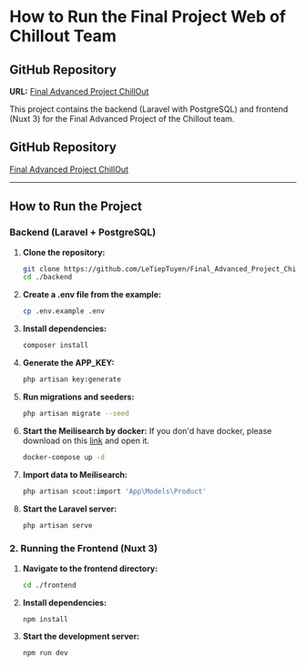 How to Run the Final Project Web of Chillout Team
=================================================

GitHub Repository
-----------------

**URL:** [Final Advanced Project ChillOut](https://github.com/LeTiepTuyen/Final_Advanced_Project_ChillOut.git)

This project contains the backend (Laravel with PostgreSQL) and frontend (Nuxt 3) for the Final Advanced Project of the Chillout team.

## GitHub Repository

[Final Advanced Project ChillOut](https://github.com/LeTiepTuyen/Final_Advanced_Project_ChillOut.git)

---

## How to Run the Project

### Backend (Laravel + PostgreSQL)

1. **Clone the repository:**

   ```bash
   git clone https://github.com/LeTiepTuyen/Final_Advanced_Project_ChillOut.git
   cd ./backend


2. **Create a .env file from the example:**

   ```bash
   cp .env.example .env

3. **Install dependencies:**

   ```bash
   composer install

4. **Generate the APP_KEY:**

   ```bash
   php artisan key:generate

5. **Run migrations and seeders:**

   ```bash
   php artisan migrate --seed

6. **Start the Meilisearch by docker:**
   If you don'd have docker, please download on this [link](https://docker.com) and open it.

   ```bash
   docker-compose up -d

7. **Import data to Meilisearch:**

   ```bash
   php artisan scout:import 'App\Models\Product'

8. **Start the Laravel server:**

   ```bash
   php artisan serve

### 2\. Running the Frontend (Nuxt 3)

1. **Navigate to the frontend directory:**

   ```bash
   cd ./frontend


2. **Install dependencies:**

   ```bash
   npm install

3. **Start the development server:**

   ```bash
   npm run dev
